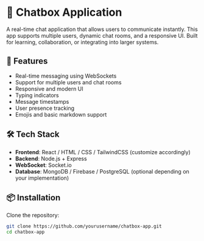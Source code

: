 # 💬 Chatbox Application

A real-time chat application that allows users to communicate instantly. This app supports multiple users, dynamic chat rooms, and a responsive UI. Built for learning, collaboration, or integrating into larger systems.

## 🚀 Features

- Real-time messaging using WebSockets
- Support for multiple users and chat rooms
- Responsive and modern UI
- Typing indicators
- Message timestamps
- User presence tracking
- Emojis and basic markdown support

## 🛠️ Tech Stack

- **Frontend**: React / HTML / CSS / TailwindCSS (customize accordingly)
- **Backend**: Node.js + Express
- **WebSocket**: Socket.io
- **Database**: MongoDB / Firebase / PostgreSQL (optional depending on your implementation)

## 📦 Installation

Clone the repository:

```bash
git clone https://github.com/yourusername/chatbox-app.git
cd chatbox-app
